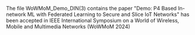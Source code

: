 The file WoWMoM_Demo_DIN(3)  contains the paper "Demo: P4 Based In-network ML with Federated Learning to Secure and Slice IoT Networks" has been accepted in IEEE International Symposium on a World of Wireless, Mobile and Multimedia Networks (WoWMoM 2024)
